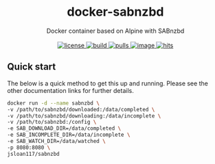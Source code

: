 <h1 align="center">
  docker-sabnzbd
</h1>

<p align="center">
  Docker container based on Alpine with SABnzbd
  <br/><br/>

  <a href="https://github.com/jsloan117/docker-sabnzbd/blob/master/LICENSE">
    <img alt="license" src="https://img.shields.io/badge/License-GPLv3-blue.svg" />
  </a>
  <a href="https://travis-ci.org/jsloan117/docker-sabnzbd">
    <img alt="build" src="https://travis-ci.org/jsloan117/docker-sabnzbd.svg?branch=master" />
  </a>
  <a href="https://hub.docker.com/repository/docker/jsloan117/sabnzbd">
    <img alt="pulls" src="https://img.shields.io/docker/pulls/jsloan117/sabnzbd.svg" />
  </a>
  <a href="https://microbadger.com/images/jsloan117/sabnzbd">
    <img alt="image" src="https://images.microbadger.com/badges/image/jsloan117/sabnzbd.svg" />
  </a>
  <a href="http://hits.dwyl.io/jsloan117/docker-sabnzbd">
    <img alt="hits" src="http://hits.dwyl.io/jsloan117/docker-sabnzbd.svg" />
  </a>
</p>

## Quick start

The below is a quick method to get this up and running. Please see the other documentation links for further details.

``` bash
docker run -d --name sabnzbd \
-v /path/to/sabnzbd/downloaded:/data/completed \
-v /path/to/sabnzbd/downloading:/data/incomplete \
-v /path/to/sabnzbd:/config \
-e SAB_DOWNLOAD_DIR=/data/completed \
-e SAB_INCOMPLETE_DIR=/data/incomplete \
-e SAB_WATCH_DIR=/data/watched \
-p 8080:8080 \
jsloan117/sabnzbd
```
